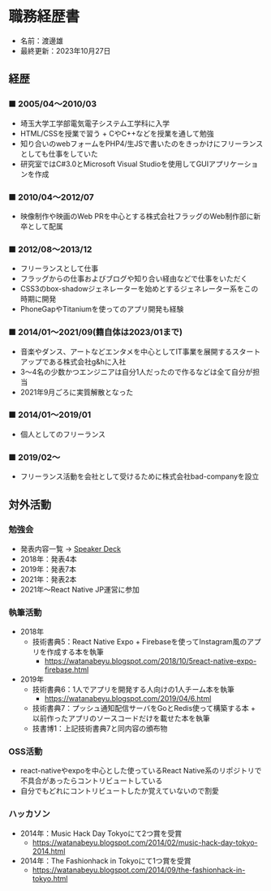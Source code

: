 # 職務経歴書
* 名前：渡邊雄
* 最終更新：2023年10月27日

## 経歴

### ■ 2005/04〜2010/03
* 埼玉大学工学部電気電子システム工学科に入学
* HTML/CSSを授業で習う + CやC++などを授業を通して勉強
* 知り合いのwebフォームをPHP4/生JSで書いたのをきっかけにフリーランスとしても仕事をしていた
* 研究室ではC#3.0とMicrosoft Visual Studioを使用してGUIアプリケーションを作成

### ■ 2010/04〜2012/07
* 映像制作や映画のWeb PRを中心とする株式会社フラッグのWeb制作部に新卒として配属

### ■ 2012/08〜2013/12
* フリーランスとして仕事
* フラッグからの仕事およびブログや知り合い経由などで仕事をいただく
* CSS3のbox-shadowジェネレーターを始めとするジェネレーター系をこの時期に開発
* PhoneGapやTitaniumを使ってのアプリ開発も経験

### ■ 2014/01〜2021/09(籍自体は2023/01まで)
* 音楽やダンス、アートなどエンタメを中心としてIT事業を展開するスタートアップである株式会社g&hに入社
* 3〜4名の少数かつエンジニアは自分1人だったので作るなどは全て自分が担当
* 2021年9月ごろに実質解散となった

### ■ 2014/01〜2019/01
* 個人としてのフリーランス

### ■ 2019/02〜
* フリーランス活動を会社として受けるために株式会社bad-companyを設立

## 対外活動

### 勉強会
* 発表内容一覧 -> [Speaker Deck](https://speakerdeck.com/watanabeyu)
* 2018年：発表4本
* 2019年：発表7本
* 2021年：発表2本
* 2021年〜React Native JP運営に参加

### 執筆活動
* 2018年
  * 技術書典5：React Native Expo + Firebaseを使ってInstagram風のアプリを作成する本を執筆
    * https://watanabeyu.blogspot.com/2018/10/5react-native-expo-firebase.html
* 2019年
  * 技術書典6：1人でアプリを開発する人向けの1人チーム本を執筆
    * https://watanabeyu.blogspot.com/2019/04/6.html
  * 技術書典7：プッシュ通知配信サーバをGoとRedis使って構築する本 + 以前作ったアプリのソースコードだけを載せた本を執筆
  * 技書博1：上記技術書典7と同内容の頒布物

### OSS活動
* react-nativeやexpoを中心とした使っているReact Native系のリポジトリで不具合があったらコントリビュートしている
* 自分でもどれにコントリビュートしたか覚えていないので割愛

### ハッカソン
* 2014年：Music Hack Day Tokyoにて2つ賞を受賞
  * https://watanabeyu.blogspot.com/2014/02/music-hack-day-tokyo-2014.html
* 2014年：The Fashionhack in Tokyoにて1つ賞を受賞
  * https://watanabeyu.blogspot.com/2014/09/the-fashionhack-in-tokyo.html
